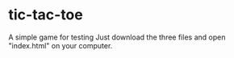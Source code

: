 # tic-tac-toe
A simple game for testing
Just download the three files and open "index.html" on your computer.
